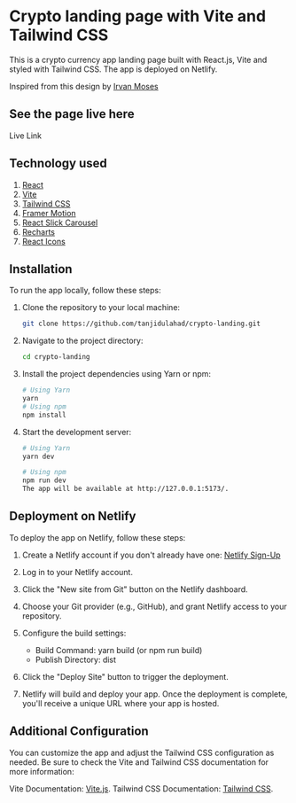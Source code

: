 # Crypto landing page with Vite and Tailwind CSS

This is a crypto currency app landing page built with React.js, Vite and styled with Tailwind CSS. The app is deployed on Netlify.

Inspired from this design by [Irvan Moses](https://dribbble.com/shots/17267071-NEFA-Cryptocurrency-Exchange-Website)

## See the page live here
Live Link

## Technology used

1. [React](https://react.dev/)
2. [Vite](https://vitejs.dev/)
3. [Tailwind CSS](https://tailwindcss.com/)
4. [Framer Motion](https://www.framer.com/motion/)
5. [React Slick Carousel](https://react-slick.neostack.com/)
6. [Recharts](https://recharts.org/en-US)
7. [React Icons](https://react-icons.github.io/react-icons)

## Installation

To run the app locally, follow these steps:

1. Clone the repository to your local machine:

   ```bash
   git clone https://github.com/tanjidulahad/crypto-landing.git

2. Navigate to the project directory:

    ```bash
    cd crypto-landing

3. Install the project dependencies using Yarn or npm:

    ```bash
    # Using Yarn
    yarn
    # Using npm
    npm install

4. Start the development server:

    ```bash
    # Using Yarn
    yarn dev

    # Using npm
    npm run dev
    The app will be available at http://127.0.0.1:5173/.

## Deployment on Netlify
To deploy the app on Netlify, follow these steps:

1. Create a Netlify account if you don't already have one: [Netlify Sign-Up](https://www.netlify.com/)

2. Log in to your Netlify account.

3. Click the "New site from Git" button on the Netlify dashboard.

4. Choose your Git provider (e.g., GitHub), and grant Netlify access to your repository.

5. Configure the build settings:

    * Build Command: yarn build (or npm run build)
    * Publish Directory: dist

6. Click the "Deploy Site" button to trigger the deployment.

7. Netlify will build and deploy your app. Once the deployment is complete, you'll receive a unique URL where your app is hosted.

## Additional Configuration
You can customize the app and adjust the Tailwind CSS configuration as needed. Be sure to check the Vite and Tailwind CSS documentation for more information:

Vite Documentation: [Vite.js](https://vitejs.dev/).
Tailwind CSS Documentation: [Tailwind CSS](https://tailwindcss.com/).